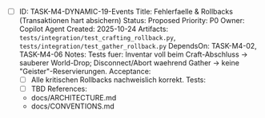 - [ ] ID: TASK-M4-DYNAMIC-19-Events
  Title: Fehlerfaelle & Rollbacks (Transaktionen hart absichern)
  Status: Proposed
  Priority: P0
  Owner: Copilot Agent
  Created: 2025-10-24
  Artifacts: `tests/integration/test_crafting_rollback.py`, `tests/integration/test_gather_rollback.py`
  DependsOn: TASK-M4-02, TASK-M4-06
  Notes:
  Tests fuer: Inventar voll beim Craft-Abschluss -> sauberer World-Drop; Disconnect/Abort waehrend Gather -> keine "Geister"-Reservierungen.
  Acceptance:
  - [ ] Alle kritischen Rollbacks nachweislich korrekt.
  Tests:
  - [ ] TBD
  References:
  - docs/ARCHITECTURE.md
  - docs/CONVENTIONS.md

